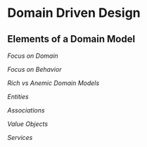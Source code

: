 # Domain Driven Design

## Elements of a Domain Model

_Focus on Domain_

_Focus on Behavior_

_Rich vs Anemic Domain Models_

_Entities_

_Associations_

_Value Objects_

_Services_
